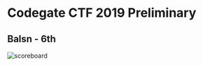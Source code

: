 # Codegate CTF 2019 Preliminary
## Balsn - 6th
![scoreboard](https://github.com/ssspeedgit00/CTF/blob/master/2019/codegate/scoreboard.png)
